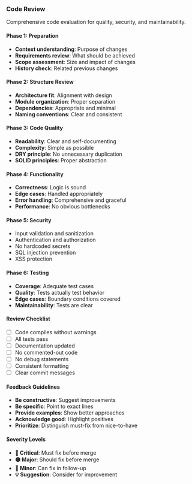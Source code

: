 ### Code Review

Comprehensive code evaluation for quality, security, and maintainability.

#### Phase 1: Preparation
- **Context understanding**: Purpose of changes
- **Requirements review**: What should be achieved
- **Scope assessment**: Size and impact of changes
- **History check**: Related previous changes

#### Phase 2: Structure Review
- **Architecture fit**: Alignment with design
- **Module organization**: Proper separation
- **Dependencies**: Appropriate and minimal
- **Naming conventions**: Clear and consistent

#### Phase 3: Code Quality
- **Readability**: Clear and self-documenting
- **Complexity**: Simple as possible
- **DRY principle**: No unnecessary duplication
- **SOLID principles**: Proper abstraction

#### Phase 4: Functionality
- **Correctness**: Logic is sound
- **Edge cases**: Handled appropriately
- **Error handling**: Comprehensive and graceful
- **Performance**: No obvious bottlenecks

#### Phase 5: Security
- Input validation and sanitization
- Authentication and authorization
- No hardcoded secrets
- SQL injection prevention
- XSS protection

#### Phase 6: Testing
- **Coverage**: Adequate test cases
- **Quality**: Tests actually test behavior
- **Edge cases**: Boundary conditions covered
- **Maintainability**: Tests are clear

#### Review Checklist
- [ ] Code compiles without warnings
- [ ] All tests pass
- [ ] Documentation updated
- [ ] No commented-out code
- [ ] No debug statements
- [ ] Consistent formatting
- [ ] Clear commit messages

#### Feedback Guidelines
- **Be constructive**: Suggest improvements
- **Be specific**: Point to exact lines
- **Provide examples**: Show better approaches
- **Acknowledge good**: Highlight positives
- **Prioritize**: Distinguish must-fix from nice-to-have

#### Severity Levels
- **🔴 Critical**: Must fix before merge
- **🟡 Major**: Should fix before merge
- **🔵 Minor**: Can fix in follow-up
- **💡 Suggestion**: Consider for improvement


